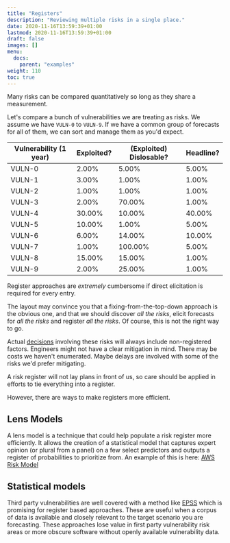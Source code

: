 ```yaml
---
title: "Registers"
description: "Reviewing multiple risks in a single place."
date: 2020-11-16T13:59:39+01:00
lastmod: 2020-11-16T13:59:39+01:00
draft: false
images: []
menu:
  docs:
    parent: "examples"
weight: 110
toc: true
---
```


Many risks can be compared quantitatively so long as they share a measurement. 

Let's compare a bunch of vulnerabilities we are treating as risks. We assume we have `VULN-0` to `VULN-9`. If we have a common group of forecasts for all of them, we can sort and manage them as you'd expect.

|  Vulnerability (1 year)      | Exploited? | (Exploited) Dislosable? | Headline? |
| ------ | ---------------------- | ------------------------------- | ------------------------------- |
| VULN-0 | 2.00%                  | 5.00%                           | 5.00%                           |
| VULN-1 | 3.00%                  | 1.00%                           | 1.00%                           |
| VULN-2 | 1.00%                  | 1.00%                           | 1.00%                           |
| VULN-3 | 2.00%                  | 70.00%                          | 1.00%                           |
| VULN-4 | 30.00%                 | 10.00%                          | 40.00%                          |
| VULN-5 | 10.00%                 | 1.00%                           | 5.00%                           |
| VULN-6 | 6.00%                  | 14.00%                          | 10.00%                          |
| VULN-7 | 1.00%                  | 100.00%                         | 5.00%                           |
| VULN-8 | 15.00%                 | 15.00%                          | 1.00%                           |
| VULN-9 | 2.00%                  | 25.00%                          | 1.00%                           |

Register approaches are _extremely_ cumbersome if direct elicitation is required for every entry. 

The layout may convince you that a fixing-from-the-top-down approach is the obvious one, and that we should discover _all the risks_, elicit forecasts for _all the risks_ and register _all the risks_. Of course, this is not the right way to go.

Actual [decisions](/docs/intro/decisions) involving these risks will always include non-registered factors. Engineers might not have a clear mitigation in mind. There may be costs we haven't enumerated. Maybe delays are involved with some of the risks we'd prefer mitigating.

A risk register will not lay plans in front of us, so care should be applied in efforts to tie everything into a register.

However, there are ways to make registers more efficient.

## Lens Models
A lens model is a technique that could help populate a risk register more efficiently. It allows the creation of a statistical model that captures expert opinion (or plural from a panel) on a few select predictors and outputs a register of probabilities to prioritize from. An example of this is here: [AWS Risk Model](https://magoo.github.io/model-risk-aws/)


## Statistical models 

Third party vulnerabilities are well covered with a method like [EPSS](https://www.kennaresearch.com/tools/epss-calculator/) which is promising for register based approaches. These are useful when a corpus of data is available and closely relevant to the target scenario you are forecasting. These approaches lose value in first party vulnerability risk areas or more obscure software without openly available vulnerability data.